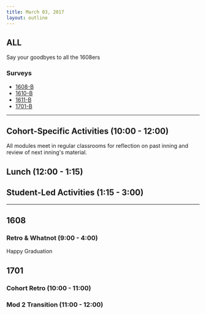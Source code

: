 ```yaml
---
title: March 03, 2017
layout: outline
---
```


## ALL

Say your goodbyes to all the 1608ers

### Surveys
*   [1608-B]()
*   [1610-B]()
*   [1611-B]()
*   [1701-B]()

***

## Cohort-Specific Activities (10:00 - 12:00)

All modules meet in regular classrooms for reflection on past inning and review of next inning's material.

## Lunch (12:00 - 1:15)

## Student-Led Activities (1:15 - 3:00)

***

## 1608

### Retro & Whatnot (9:00 - 4:00)

Happy Graduation

## 1701

### Cohort Retro (10:00 - 11:00)

### Mod 2 Transition (11:00 - 12:00)
